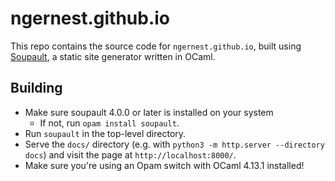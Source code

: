 # ngernest.github.io

This repo contains the source code for `ngernest.github.io`, 
built using [Soupault](https://soupault.app), a static site generator written in OCaml. 

## Building
* Make sure soupault 4.0.0 or later is installed on your system
  * If not, run `opam install soupault`. 
* Run `soupault` in the top-level directory.
* Serve the `docs/` directory (e.g. with `python3 -m http.server --directory docs`) and visit the page at `http://localhost:8000/`.
* Make sure you're using an Opam switch with OCaml 4.13.1 installed!




 
